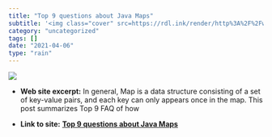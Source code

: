 ```yaml
---
title: "Top 9 questions about Java Maps"
subtitle: '<img class="cover" src=https://rdl.ink/render/http%3A%2F%2Fwww.programcreek.com%2F2013%2F09%2Ftop-9-...'
category: "uncategorized"
tags: []
date: "2021-04-06"
type: "rain"
---
```

<img class="cover" src=https://rdl.ink/render/http%3A%2F%2Fwww.programcreek.com%2F2013%2F09%2Ftop-9-questions-for-java-map>



* **Web site excerpt:** In general, Map is a data structure consisting of a set of key-value pairs, and each key can only appears once in the map. This post summarizes Top 9 FAQ of how

* **Link to site:** **[Top 9 questions about Java Maps](http://www.programcreek.com/2013/09/top-9-questions-for-java-map)**